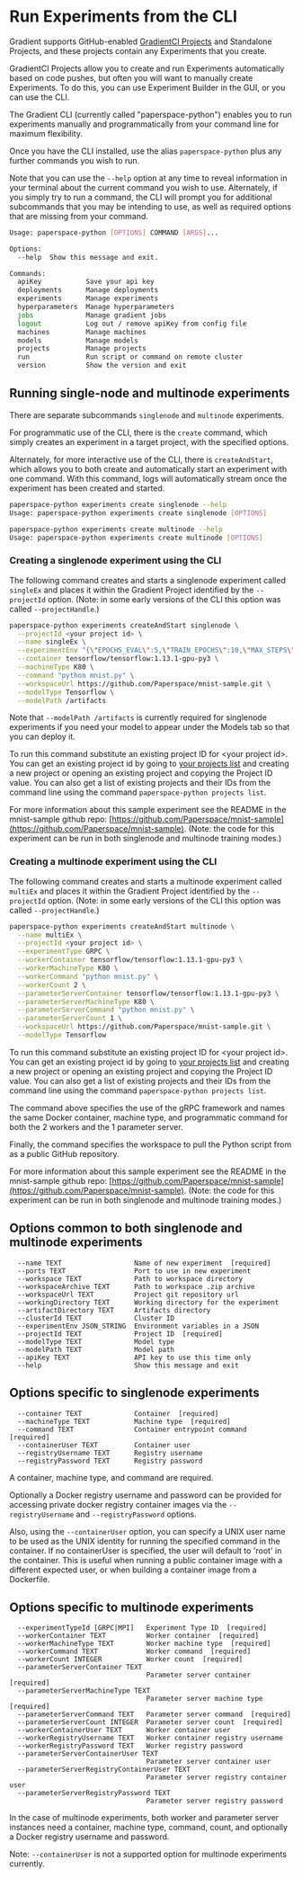 # Run Experiments from the CLI

Gradient supports GitHub-enabled [GradientCI Projects](../projects/gradientci.md) and Standalone Projects, and these projects contain any Experiments that you create.

GradientCI Projects allow you to create and run Experiments automatically based on code pushes, but often you will want to manually create Experiments. To do this, you can use Experiment Builder in the GUI, or you can use the CLI.

The Gradient CLI \(currently called "paperspace-python"\) enables you to run experiments manually and programmatically from your command line for maximum flexibility.

Once you have the CLI installed, use the alias `paperspace-python` plus any further commands you wish to run.

Note that you can use the `--help` option at any time to reveal information in your terminal about the current command you wish to use. Alternately, if you simply try to run a command, the CLI will prompt you for additional subcommands that you may be intending to use, as well as required options that are missing from your command.

```bash
Usage: paperspace-python [OPTIONS] COMMAND [ARGS]...

Options:
  --help  Show this message and exit.

Commands:
  apiKey           Save your api key
  deployments      Manage deployments
  experiments      Manage experiments
  hyperparameters  Manage hyperparameters
  jobs             Manage gradient jobs
  logout           Log out / remove apiKey from config file
  machines         Manage machines
  models           Manage models
  projects         Manage projects
  run              Run script or command on remote cluster
  version          Show the version and exit
```

## Running single-node and multinode experiments

There are separate subcommands `singlenode` and `multinode` experiments.

For programmatic use of the CLI, there is the `create` command, which simply creates an experiment in a target project, with the specified options. 

Alternately, for more interactive use of the CLI, there is `createAndStart`, which allows you to both create and automatically start an experiment with one command. With this command, logs will automatically stream once the experiment has been created and started.

```bash
paperspace-python experiments create singlenode --help
Usage: paperspace-python experiments create singlenode [OPTIONS]

paperspace-python experiments create multinode --help
Usage: paperspace-python experiments create multinode [OPTIONS]
```

### Creating a singlenode experiment using the CLI

The following command creates and starts a singlenode experiment called `singleEx` and places it within the Gradient Project identified by the `--projectId` option.  \(Note: in some early versions of the CLI this option was called `--projectHandle`.\)

```bash
paperspace-python experiments createAndStart singlenode \
  --projectId <your project id> \
  --name singleEx \
  --experimentEnv "{\"EPOCHS_EVAL\":5,\"TRAIN_EPOCHS\":10,\"MAX_STEPS\":1000,\"EVAL_SECS\":10}" \
  --container tensorflow/tensorflow:1.13.1-gpu-py3 \
  --machineType K80 \
  --command "python mnist.py" \
  --workspaceUrl https://github.com/Paperspace/mnist-sample.git \
  --modelType Tensorflow \
  --modelPath /artifacts
```

Note that `--modelPath /artifacts` is currently required for singlenode experiments if you need your model to appear under the Models tab so that you can deploy it.

To run this command substitute an existing project ID for &lt;your project id&gt;.  You can get an existing project id by going to [your projects list](https://www.paperspace.com/console/projects) and creating a new project or opening an existing project and copying the Project ID value.  You can also get a list of existing projects and their IDs from the command line using the command `paperspace-python projects list`.

For more information about this sample experiment see the README in the mnist-sample github repo: [https://github.com/Paperspace/mnist-sample](https://github.com/Paperspace/mnist-sample). \(Note: the code for this experiment can be run in both singlenode and multinode training modes.\)

### Creating a multinode experiment using the CLI

The following command creates and starts a multinode experiment called `multiEx` and places it within the Gradient Project identified by the `--projectId` option.  \(Note: in some early versions of the CLI this option was called `--projectHandle`.\)

```bash
paperspace-python experiments createAndStart multinode \
  --name multiEx \
  --projectId <your project id> \
  --experimentType GRPC \
  --workerContainer tensorflow/tensorflow:1.13.1-gpu-py3 \
  --workerMachineType K80 \
  --workerCommand "python mnist.py" \
  --workerCount 2 \
  --parameterServerContainer tensorflow/tensorflow:1.13.1-gpu-py3 \
  --parameterServerMachineType K80 \
  --parameterServerCommand "python mnist.py" \
  --parameterServerCount 1 \
  --workspaceUrl https://github.com/Paperspace/mnist-sample.git \
  --modelType Tensorflow
```

To run this command substitute an existing project ID for &lt;your project id&gt;.  You can get an existing project id by going to [your projects list](https://www.paperspace.com/console/projects) and creating a new project or opening an existing project and copying the Project ID value.  You can also get a list of existing projects and their IDs from the command line using the command `paperspace-python projects list`.

The command above specifies the use of the gRPC framework and names the same Docker container, machine type, and programmatic command for both the 2 workers and the 1 parameter server.

Finally, the command specifies the workspace to pull the Python script from as a public GitHub repository.

For more information about this sample experiment see the README in the mnist-sample github repo: [https://github.com/Paperspace/mnist-sample](https://github.com/Paperspace/mnist-sample). \(Note: the code for this experiment can be run in both singlenode and multinode training modes.\)

## Options common to both singlenode and multinode experiments

```text
  --name TEXT                  Name of new experiment  [required]
  --ports TEXT                 Port to use in new experiment
  --workspace TEXT             Path to workspace directory
  --workspaceArchive TEXT      Path to workspace .zip archive
  --workspaceUrl TEXT          Project git repository url
  --workingDirectory TEXT      Working directory for the experiment
  --artifactDirectory TEXT     Artifacts directory
  --clusterId TEXT             Cluster ID
  --experimentEnv JSON_STRING  Environment variables in a JSON
  --projectId TEXT             Project ID  [required]
  --modelType TEXT             Model type
  --modelPath TEXT             Model path
  --apiKey TEXT                API key to use this time only
  --help                       Show this message and exit
```

## Options specific to singlenode experiments

```text
  --container TEXT             Container  [required]
  --machineType TEXT           Machine type  [required]
  --command TEXT               Container entrypoint command  [required]
  --containerUser TEXT         Container user
  --registryUsername TEXT      Registry username
  --registryPassword TEXT      Registry password
```

A container, machine type, and command are required.

Optionally a Docker registry username and password can be provided for accessing private docker registry container images via the `--registryUsername` and `--registryPassword` options.

Also, using the `--containerUser` option, you can specify a UNIX user name to be used as the UNIX identity for running the specified command in the container.  If no containerUser  is specified, the user will default to 'root' in the container.  This is useful when running a public container image with a different expected user, or when building a container image from a Dockerfile.

## Options specific to multinode experiments

```text
  --experimentTypeId [GRPC|MPI]   Experiment Type ID  [required]
  --workerContainer TEXT          Worker container  [required]
  --workerMachineType TEXT        Worker machine type  [required]
  --workerCommand TEXT            Worker command  [required]
  --workerCount INTEGER           Worker count  [required]
  --parameterServerContainer TEXT
                                  Parameter server container  [required]
  --parameterServerMachineType TEXT
                                  Parameter server machine type  [required]
  --parameterServerCommand TEXT   Parameter server command  [required]
  --parameterServerCount INTEGER  Parameter server count  [required]
  --workerContainerUser TEXT      Worker container user
  --workerRegistryUsername TEXT   Worker container registry username
  --workerRegistryPassword TEXT   Worker registry password
  --parameterServerContainerUser TEXT
                                  Parameter server container user
  --parameterServerRegistryContainerUser TEXT
                                  Parameter server registry container user
  --parameterServerRegistryPassword TEXT
                                  Parameter server registry password
```

In the case of multinode experiments, both worker and parameter server instances need a container, machine type, command, count, and optionally a Docker registry username and password.

Note: `--containerUser` is not a supported option for multinode experiments currently.

